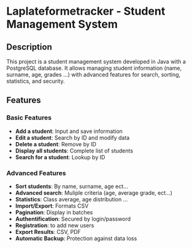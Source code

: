 # Laplateformetracker - Student Management System

## Description

This project is a student management system developed in Java with a PostgreSQL database. It allows managing student information (name, surname, age, grades ...) with advanced features for search, sorting, statistics, and security.

## Features

### Basic Features
- **Add a student**: Input and save information
- **Edit a student**: Search by ID and modify data
- **Delete a student**: Remove by ID
- **Display all students**: Complete list of students
- **Search for a student**: Lookup by ID

### Advanced Features
- **Sort students**: By name, surname, age ect...
- **Advanced search**: Muliple criteria (age, average grade, ect...)
- **Statistics**: Class average, age distribution ...
- **Import/Export**: Formats CSV
- **Pagination**: Display in batches
- **Authentification**: Secured by login/password
- **Registration**: to add new users
- **Export Results**: CSV, PDF
- **Automatic Backup**: Protection against data loss
